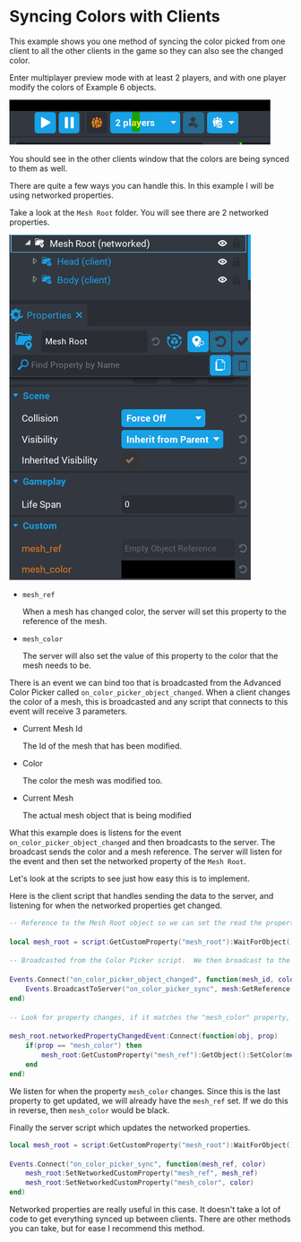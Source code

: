 # Syncing Colors with Clients

This example shows you one method of syncing the color picked from one client to all the other clients in the game so they can also see the changed color.

Enter multiplayer preview mode with at least 2 players, and with one player modify the colors of Example 6 objects.

![](../images/example_6b.png)

You should see in the other clients window that the colors are being synced to them as well.

There are quite a few ways you can handle this.  In this example I will be using networked properties.

Take a look at the `Mesh Root` folder.  You will see there are 2 networked properties.

![](../images/example_6.png)

 - `mesh_ref`

   When a mesh has changed color, the server will set this property to the reference of the mesh.  

 - `mesh_color`
 
   The server will also set the value of this property to the color that the mesh needs to be.

There is an event we can bind too that is broadcasted from the Advanced Color Picker called `on_color_picker_object_changed`.  When a client changes the color of a mesh, this is broadcasted and any script that connects to this event will receive 3 parameters.

 - Current Mesh Id
   
   The Id of the mesh that has been modified.

 - Color
  
   The color the mesh was modified too.

 - Current Mesh

	The actual mesh object that is being modified

What this example does is listens for the event `on_color_picker_object_changed` and then broadcasts to the server.  The broadcast sends the color and a mesh reference.  The server will listen for the event and then set the networked property of the `Mesh Root`.

Let's look at the scripts to see just how easy this is to implement.

Here is the client script that handles sending the data to the server, and listening for when the networked properties get changed.

```lua
-- Reference to the Mesh Root object so we can set the read the properties later on.

local mesh_root = script:GetCustomProperty("mesh_root"):WaitForObject()

-- Broadcasted from the Color Picker script.  We then broadcast to the server.

Events.Connect("on_color_picker_object_changed", function(mesh_id, color, mesh)
	Events.BroadcastToServer("on_color_picker_sync", mesh:GetReference(), color)
end)

-- Look for property changes, if it matches the "mesh_color" property, we then change the color.

mesh_root.networkedPropertyChangedEvent:Connect(function(obj, prop)
	if(prop == "mesh_color") then
		mesh_root:GetCustomProperty("mesh_ref"):GetObject():SetColor(mesh_root:GetCustomProperty("mesh_color"))
	end
end)
```

We listen for when the property `mesh_color` changes.  Since this is the last property to get updated, we will already have the `mesh_ref` set.  If we do this in reverse, then `mesh_color` would be black.

Finally the server script which updates the networked properties.

```lua
local mesh_root = script:GetCustomProperty("mesh_root"):WaitForObject()

Events.Connect("on_color_picker_sync", function(mesh_ref, color)
	mesh_root:SetNetworkedCustomProperty("mesh_ref", mesh_ref)
	mesh_root:SetNetworkedCustomProperty("mesh_color", color)
end)
```

Networked properties are really useful in this case.  It doesn't take a lot of code to get everything synced up between clients.  There are other methods you can take, but for ease I recommend this method.